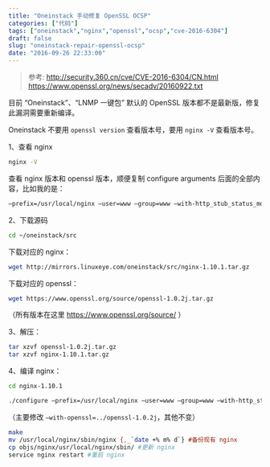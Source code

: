 ```yaml
---
title: "Oneinstack 手动修复 OpenSSL OCSP"
categories: ["代码"]
tags: ["oneinstack","nginx","openssl","ocsp","cve-2016-6304"]
draft: false
slug: "oneinstack-repair-openssl-ocsp"
date: "2016-09-26 22:33:00"
---
```


> 参考:
> http://security.360.cn/cve/CVE-2016-6304/CN.html  
> https://www.openssl.org/news/secadv/20160922.txt

目前 “Oneinstack”、“LNMP 一键包” 默认的 OpenSSL 版本都不是最新版，修复此漏洞需要重新编译。

Oneinstack 不要用 `openssl version` 查看版本号，要用 `nginx -V` 查看版本号。

1、查看 nginx
```bash
nginx -V
```

查看 nginx 版本和 openssl 版本，顺便复制 configure arguments 后面的全部内容，比如我的是：
```bash
–prefix=/usr/local/nginx –user=www –group=www –with-http_stub_status_module –with-http_v2_module –with-http_ssl_module –with-ipv6 –with-http_gzip_static_module –with-http_realip_module –with-http_flv_module –with-openssl=../openssl-1.0.2h –with-pcre=../pcre-8.39 –with-pcre-jit –with-ld-opt=-ljemalloc
```
 
2、下载源码
```bash
cd ~/oneinstack/src
```

下载对应的 nginx：
```bash
wget http://mirrors.linuxeye.com/oneinstack/src/nginx-1.10.1.tar.gz
```

下载对应的 openssl：
```bash
wget https://www.openssl.org/source/openssl-1.0.2j.tar.gz 
```

（所有版本在这里 <a href="https://www.openssl.org/source/" target="_blank">https://www.openssl.org/source/</a> ）

3、解压：
```bash
tar xzvf openssl-1.0.2j.tar.gz
tar xzvf nginx-1.10.1.tar.gz
```
4、编译 nginx：
```bash
cd nginx-1.10.1
```

```bash
./configure –prefix=/usr/local/nginx –user=www –group=www –with-http_stub_status_module –with-http_v2_module –with-http_ssl_module –with-ipv6 –with-http_gzip_static_module –with-http_realip_module –with-http_flv_module –with-openssl=../openssl-1.0.2j –with-pcre=../pcre-8.39 –with-pcre-jit –with-ld-opt=-ljemalloc
```
（主要修改 `–with-openssl=../openssl-1.0.2j`，其他不变）
```bash
make
mv /usr/local/nginx/sbin/nginx {,_`date +% m% d`} #备份现有 nginx
cp objs/nginx/usr/local/nginx/sbin/ #更新 nginx
service nginx restart #重启 nginx
```

